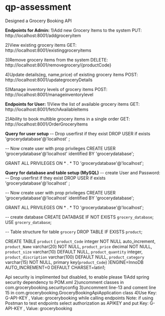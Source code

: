 # qp-assessment
Designed a Grocery Booking API

**Endpoints for Admin:**
1)Add new Grocery Items to the system
PUT: http://localhost:8001/addgroceryitem

2)View existing grocery items
GET:  http://localhost:8001/existinggroceryitems  

3)Remove grocery items from the system
DELETE: http://localhost:8001/removegrocery/{productCode}

4)Update details(eg, name,price) of existing grocery items
POST: http://localhost:8001/updategroceryDetails

5)Manage inventory levels of grocery items
POST: http://localhost:8001/manageinventorylevel

**Endpoints for User:**
1)View the list of available grocery items
GET: http://localhost:8001/fetchAvailableItems

2)Ability to book multible grocery items in a single order
GET: http://localhost:8001/OrderGroceryItems

**Query for user setup**
-- Drop userfirst if they exist
DROP USER if exists 'grocerydatabase'@'localhost' ;

-- Now create user with prop privileges
CREATE USER 'grocerydatabase'@'localhost' identified BY 'grocerydatabase';

GRANT ALL PRIVILEGES ON * . * TO 'grocerydatabase'@'localhost';

**Query for database and table setup (MySQL)**
-- create User and Password:
-- Drop userfirst if they exist
DROP USER if exists 'grocerydatabase'@'localhost' ;

-- Now create user with prop privileges
CREATE USER 'grocerydatabase'@'localhost' identified BY 'grocerydatabase';

GRANT ALL PRIVILEGES ON * . * TO 'grocerydatabase'@'localhost';

-- create database
CREATE DATABASE IF NOT EXISTS `grocery_database`;
USE `grocery_database`;

-- Table structure for table `grocery`
DROP TABLE IF EXISTS `product`;

CREATE TABLE `product` (
`product_Code` integer NOT NULL auto_increment,
`product_Name` varchar(20) NOT NULL,
`product_price` decimal NOT NULL,
`product_size` varchar(10) DEFAULT NULL,
`product_quantity` integer,
`product_discription` varchar(100) DEFAULT NULL,
`product_category` varchar(15) NOT NULL,
primary key(`product_Code`)
)ENGINE=InnoDB AUTO_INCREMENT=0 DEFAULT CHARSET=latin1;

Api security is implimented but disabled, to enable please
1)Add spring security dependency to POM.xml
2)uncomment classes in com.grocerybooking.securityconfig
3)uncomment line-13 and coment line 15 in com.grocerybooking.GroceryBookingApiApplication class
4)Use Key: G-API-KEY , Value: grocerybooking while calling endpoints
Note: if using Postman to test endpoints select authorization as APIKEY and put Key: G-API-KEY , Value: grocerybooking

